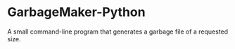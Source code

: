 # GarbageMaker-Python
A small command-line program that generates a garbage file of a requested size.
